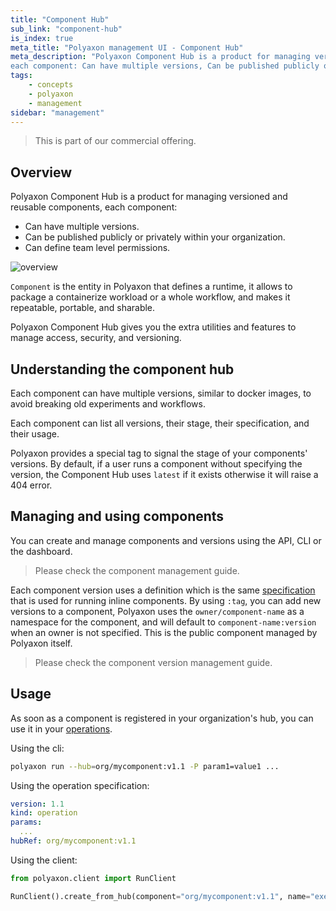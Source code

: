 ```yaml
---
title: "Component Hub"
sub_link: "component-hub"
is_index: true
meta_title: "Polyaxon management UI - Component Hub"
meta_description: "Polyaxon Component Hub is a product for managing versioned and reusable components,
each component: Can have multiple versions, Can be published publicly or privately within your organization, Can define team level permissions."
tags:
    - concepts
    - polyaxon
    - management
sidebar: "management"
---
```


<blockquote class="commercial">This is part of our commercial offering.</blockquote>

## Overview

Polyaxon Component Hub is a product for managing versioned and reusable components, each component:
 * Can have multiple versions.
 * Can be published publicly or privately within your organization.
 * Can define team level permissions.

![overview](../../../../content/images/dashboard/hub/overview.png)

`Component` is the entity in Polyaxon that defines a runtime, it allows to package a containerize workload or a whole workflow,
and makes it repeatable, portable, and sharable.

Polyaxon Component Hub gives you the extra utilities and features to manage access, security, and versioning.

## Understanding the component hub

Each component can have multiple versions, similar to docker images, to avoid breaking old experiments and workflows.

Each component can list all versions, their stage, their specification, and their usage.

Polyaxon provides a special tag to signal the stage of your components' versions.
By default, if a user runs a component without specifying the version, the Component Hub uses `latest` if it exists otherwise it will raise a 404 error.

## Managing and using components

You can create and manage components and versions using the API, CLI or the dashboard.

> Please check the component management guide. 

Each component version uses a definition which is the same [specification](/docs/core/specification/component/) that is used for running inline components.
By using `:tag`, you can add new versions to a component, Polyaxon uses the `owner/component-name` as a namespace for the component,
and will default to `component-name:version` when an owner is not specified. This is the public component managed by Polyaxon itself.

> Please check the component version management guide.

## Usage

As soon as a component is registered in your organization's hub, you can use it in your [operations](/docs/core/specification/operation/).

Using the cli:

```bash
polyaxon run --hub=org/mycomponent:v1.1 -P param1=value1 ...
```

Using the operation specification:

```yaml
version: 1.1
kind: operation
params:
  ...
hubRef: org/mycomponent:v1.1
```


Using the client:

```python
from polyaxon.client import RunClient

RunClient().create_from_hub(component="org/mycomponent:v1.1", name="execution5", params={...}, ...)
```

